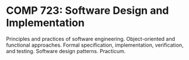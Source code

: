 # COMP 723: Software Design and Implementation

Principles and practices of software engineering. Object-oriented and functional approaches. Formal specification, implementation, verification, and testing. Software design patterns. Practicum.
